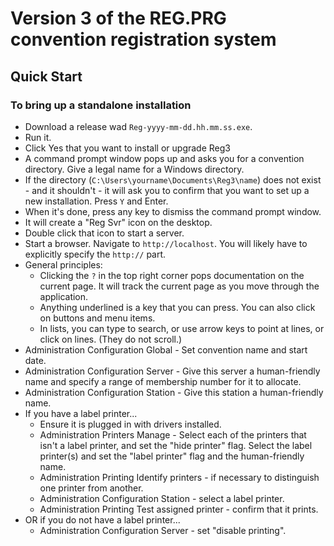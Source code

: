 # Version 3 of the REG.PRG convention registration system
## Quick Start

### To bring up a standalone installation

- Download a release wad `Reg-yyyy-mm-dd.hh.mm.ss.exe`.
- Run it.
- Click Yes that you want to install or upgrade Reg3
- A command prompt window pops up and asks you for a convention directory.
  Give a legal name for a Windows directory.
- If the directory (`C:\Users\yourname\Documents\Reg3\name`) does not exist -
  and it shouldn't - it will ask you to confirm that you want to set up a new
  installation.  Press `Y` and Enter.
- When it's done, press any key to dismiss the command prompt window.
- It will create a "Reg Svr" icon on the desktop.
- Double click that icon to start a server.
- Start a browser.  Navigate to `http://localhost`.  You will likely have to
  explicitly specify the `http://` part.
- General principles:
  - Clicking the `?` in the top right corner pops documentation on the current
    page.  It will track the current page as you move through the application.
  - Anything underlined is a key that you can press.  You can also click on
    buttons and menu items.
  - In lists, you can type to search, or use arrow keys to point at lines, or
    click on lines.  (They do not scroll.)
- Administration Configuration Global - Set convention name and start date.
- Administration Configuration Server - Give this server a human-friendly name
  and specify a range of membership number for it to allocate.
- Administration Configuration Station - Give this station a human-friendly name.
- If you have a label printer...
  - Ensure it is plugged in with drivers installed.
  - Administration Printers Manage - Select each of the printers that isn't a label
    printer, and set the "hide printer" flag.
    Select the label printer(s) and set the "label printer" flag and the
    human-friendly name.
  - Administration Printing Identify printers - if necessary to distinguish one printer
    from another.
  - Administration Configuration Station - select a label printer.
  - Administration Printing Test assigned printer - confirm that it prints.
- OR if you do not have a label printer...
  - Administration Configuration Server - set "disable printing".
